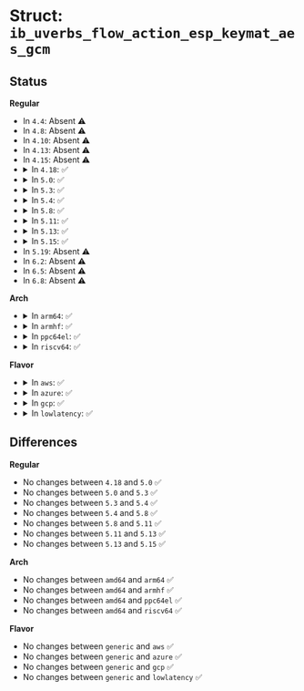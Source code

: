 # Struct: <code>ib_uverbs_flow_action_esp_keymat_aes_gcm</code>

## Status
<b>Regular</b>
<ul>
<li>
In <code>4.4</code>: Absent ⚠️
</li>
<li>
In <code>4.8</code>: Absent ⚠️
</li>
<li>
In <code>4.10</code>: Absent ⚠️
</li>
<li>
In <code>4.13</code>: Absent ⚠️
</li>
<li>
In <code>4.15</code>: Absent ⚠️
</li>
<li>
<details>
<summary>In <code>4.18</code>: ✅</summary>

```c
struct ib_uverbs_flow_action_esp_keymat_aes_gcm {
    __u64 iv;
    __u32 iv_algo;
    __u32 salt;
    __u32 icv_len;
    __u32 key_len;
    __u32 aes_key[8];
};
```
</details>
</li>
<li>
<details>
<summary>In <code>5.0</code>: ✅</summary>

```c
struct ib_uverbs_flow_action_esp_keymat_aes_gcm {
    __u64 iv;
    __u32 iv_algo;
    __u32 salt;
    __u32 icv_len;
    __u32 key_len;
    __u32 aes_key[8];
};
```
</details>
</li>
<li>
<details>
<summary>In <code>5.3</code>: ✅</summary>

```c
struct ib_uverbs_flow_action_esp_keymat_aes_gcm {
    __u64 iv;
    __u32 iv_algo;
    __u32 salt;
    __u32 icv_len;
    __u32 key_len;
    __u32 aes_key[8];
};
```
</details>
</li>
<li>
<details>
<summary>In <code>5.4</code>: ✅</summary>

```c
struct ib_uverbs_flow_action_esp_keymat_aes_gcm {
    __u64 iv;
    __u32 iv_algo;
    __u32 salt;
    __u32 icv_len;
    __u32 key_len;
    __u32 aes_key[8];
};
```
</details>
</li>
<li>
<details>
<summary>In <code>5.8</code>: ✅</summary>

```c
struct ib_uverbs_flow_action_esp_keymat_aes_gcm {
    __u64 iv;
    __u32 iv_algo;
    __u32 salt;
    __u32 icv_len;
    __u32 key_len;
    __u32 aes_key[8];
};
```
</details>
</li>
<li>
<details>
<summary>In <code>5.11</code>: ✅</summary>

```c
struct ib_uverbs_flow_action_esp_keymat_aes_gcm {
    __u64 iv;
    __u32 iv_algo;
    __u32 salt;
    __u32 icv_len;
    __u32 key_len;
    __u32 aes_key[8];
};
```
</details>
</li>
<li>
<details>
<summary>In <code>5.13</code>: ✅</summary>

```c
struct ib_uverbs_flow_action_esp_keymat_aes_gcm {
    __u64 iv;
    __u32 iv_algo;
    __u32 salt;
    __u32 icv_len;
    __u32 key_len;
    __u32 aes_key[8];
};
```
</details>
</li>
<li>
<details>
<summary>In <code>5.15</code>: ✅</summary>

```c
struct ib_uverbs_flow_action_esp_keymat_aes_gcm {
    __u64 iv;
    __u32 iv_algo;
    __u32 salt;
    __u32 icv_len;
    __u32 key_len;
    __u32 aes_key[8];
};
```
</details>
</li>
<li>
In <code>5.19</code>: Absent ⚠️
</li>
<li>
In <code>6.2</code>: Absent ⚠️
</li>
<li>
In <code>6.5</code>: Absent ⚠️
</li>
<li>
In <code>6.8</code>: Absent ⚠️
</li>
</ul>
<b>Arch</b>
<ul>
<li>
<details>
<summary>In <code>arm64</code>: ✅</summary>

```c
struct ib_uverbs_flow_action_esp_keymat_aes_gcm {
    __u64 iv;
    __u32 iv_algo;
    __u32 salt;
    __u32 icv_len;
    __u32 key_len;
    __u32 aes_key[8];
};
```
</details>
</li>
<li>
<details>
<summary>In <code>armhf</code>: ✅</summary>

```c
struct ib_uverbs_flow_action_esp_keymat_aes_gcm {
    __u64 iv;
    __u32 iv_algo;
    __u32 salt;
    __u32 icv_len;
    __u32 key_len;
    __u32 aes_key[8];
};
```
</details>
</li>
<li>
<details>
<summary>In <code>ppc64el</code>: ✅</summary>

```c
struct ib_uverbs_flow_action_esp_keymat_aes_gcm {
    __u64 iv;
    __u32 iv_algo;
    __u32 salt;
    __u32 icv_len;
    __u32 key_len;
    __u32 aes_key[8];
};
```
</details>
</li>
<li>
<details>
<summary>In <code>riscv64</code>: ✅</summary>

```c
struct ib_uverbs_flow_action_esp_keymat_aes_gcm {
    __u64 iv;
    __u32 iv_algo;
    __u32 salt;
    __u32 icv_len;
    __u32 key_len;
    __u32 aes_key[8];
};
```
</details>
</li>
</ul>
<b>Flavor</b>
<ul>
<li>
<details>
<summary>In <code>aws</code>: ✅</summary>

```c
struct ib_uverbs_flow_action_esp_keymat_aes_gcm {
    __u64 iv;
    __u32 iv_algo;
    __u32 salt;
    __u32 icv_len;
    __u32 key_len;
    __u32 aes_key[8];
};
```
</details>
</li>
<li>
<details>
<summary>In <code>azure</code>: ✅</summary>

```c
struct ib_uverbs_flow_action_esp_keymat_aes_gcm {
    __u64 iv;
    __u32 iv_algo;
    __u32 salt;
    __u32 icv_len;
    __u32 key_len;
    __u32 aes_key[8];
};
```
</details>
</li>
<li>
<details>
<summary>In <code>gcp</code>: ✅</summary>

```c
struct ib_uverbs_flow_action_esp_keymat_aes_gcm {
    __u64 iv;
    __u32 iv_algo;
    __u32 salt;
    __u32 icv_len;
    __u32 key_len;
    __u32 aes_key[8];
};
```
</details>
</li>
<li>
<details>
<summary>In <code>lowlatency</code>: ✅</summary>

```c
struct ib_uverbs_flow_action_esp_keymat_aes_gcm {
    __u64 iv;
    __u32 iv_algo;
    __u32 salt;
    __u32 icv_len;
    __u32 key_len;
    __u32 aes_key[8];
};
```
</details>
</li>
</ul>

## Differences
<b>Regular</b>
<ul>
<li>
No changes between <code>4.18</code> and <code>5.0</code> ✅
</li>
<li>
No changes between <code>5.0</code> and <code>5.3</code> ✅
</li>
<li>
No changes between <code>5.3</code> and <code>5.4</code> ✅
</li>
<li>
No changes between <code>5.4</code> and <code>5.8</code> ✅
</li>
<li>
No changes between <code>5.8</code> and <code>5.11</code> ✅
</li>
<li>
No changes between <code>5.11</code> and <code>5.13</code> ✅
</li>
<li>
No changes between <code>5.13</code> and <code>5.15</code> ✅
</li>
</ul>
<b>Arch</b>
<ul>
<li>
No changes between <code>amd64</code> and <code>arm64</code> ✅
</li>
<li>
No changes between <code>amd64</code> and <code>armhf</code> ✅
</li>
<li>
No changes between <code>amd64</code> and <code>ppc64el</code> ✅
</li>
<li>
No changes between <code>amd64</code> and <code>riscv64</code> ✅
</li>
</ul>
<b>Flavor</b>
<ul>
<li>
No changes between <code>generic</code> and <code>aws</code> ✅
</li>
<li>
No changes between <code>generic</code> and <code>azure</code> ✅
</li>
<li>
No changes between <code>generic</code> and <code>gcp</code> ✅
</li>
<li>
No changes between <code>generic</code> and <code>lowlatency</code> ✅
</li>
</ul>
